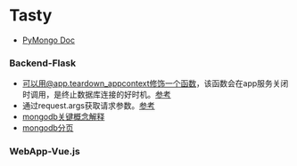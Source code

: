 # Tasty

* [PyMongo Doc](http://api.mongodb.com/python/current/index.html)

### Backend-Flask

* 可以用@app.teardown_appcontext修饰一个函数，该函数会在app服务关闭时调用，是终止数据库连接的好时机。[参考](http://flask.pocoo.org/docs/0.12/tutorial/dbcon/)
* 通过request.args获取请求参数。[参考](https://segmentfault.com/q/1010000002671013)
* [mongodb关键概念解释](http://wiki.jikexueyuan.com/project/the-little-mongodb-book/the-basics.html)
* [mongodb分页](https://scalegrid.io/blog/fast-paging-with-mongodb/)

### WebApp-Vue.js






